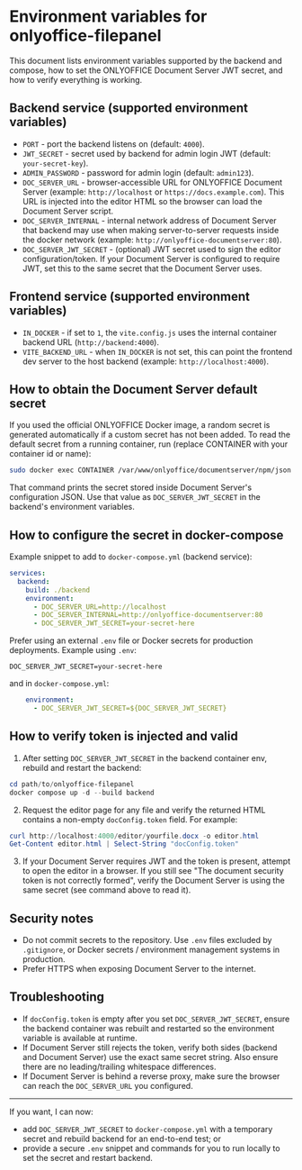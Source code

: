 # Environment variables for onlyoffice-filepanel

This document lists environment variables supported by the backend and compose, how to set the ONLYOFFICE Document Server JWT secret, and how to verify everything is working.

## Backend service (supported environment variables)

- `PORT` - port the backend listens on (default: `4000`).
- `JWT_SECRET` - secret used by backend for admin login JWT (default: `your-secret-key`).
- `ADMIN_PASSWORD` - password for admin login (default: `admin123`).
- `DOC_SERVER_URL` - browser-accessible URL for ONLYOFFICE Document Server (example: `http://localhost` or `https://docs.example.com`). This URL is injected into the editor HTML so the browser can load the Document Server script.
- `DOC_SERVER_INTERNAL` - internal network address of Document Server that backend may use when making server-to-server requests inside the docker network (example: `http://onlyoffice-documentserver:80`).
- `DOC_SERVER_JWT_SECRET` - (optional) JWT secret used to sign the editor configuration/token. If your Document Server is configured to require JWT, set this to the same secret that the Document Server uses.

## Frontend service (supported environment variables)

- `IN_DOCKER` - if set to `1`, the `vite.config.js` uses the internal container backend URL (`http://backend:4000`).
- `VITE_BACKEND_URL` - when `IN_DOCKER` is not set, this can point the frontend dev server to the host backend (example: `http://localhost:4000`).

## How to obtain the Document Server default secret

If you used the official ONLYOFFICE Docker image, a random secret is generated automatically if a custom secret has not been added. To read the default secret from a running container, run (replace CONTAINER with your container id or name):

```bash
sudo docker exec CONTAINER /var/www/onlyoffice/documentserver/npm/json -f /etc/onlyoffice/documentserver/local.json 'services.CoAuthoring.secret.session.string'
```

That command prints the secret stored inside Document Server's configuration JSON. Use that value as `DOC_SERVER_JWT_SECRET` in the backend's environment variables.

## How to configure the secret in docker-compose

Example snippet to add to `docker-compose.yml` (backend service):

```yaml
services:
  backend:
    build: ./backend
    environment:
      - DOC_SERVER_URL=http://localhost
      - DOC_SERVER_INTERNAL=http://onlyoffice-documentserver:80
      - DOC_SERVER_JWT_SECRET=your-secret-here
```

Prefer using an external `.env` file or Docker secrets for production deployments. Example using `.env`:

```
DOC_SERVER_JWT_SECRET=your-secret-here
```

and in `docker-compose.yml`:

```yaml
    environment:
      - DOC_SERVER_JWT_SECRET=${DOC_SERVER_JWT_SECRET}
```

## How to verify token is injected and valid

1. After setting `DOC_SERVER_JWT_SECRET` in the backend container env, rebuild and restart the backend:

```powershell
cd path/to/onlyoffice-filepanel
docker compose up -d --build backend
```

2. Request the editor page for any file and verify the returned HTML contains a non-empty `docConfig.token` field. For example:

```powershell
curl http://localhost:4000/editor/yourfile.docx -o editor.html
Get-Content editor.html | Select-String "docConfig.token"
```

3. If your Document Server requires JWT and the token is present, attempt to open the editor in a browser. If you still see "The document security token is not correctly formed", verify the Document Server is using the same secret (see command above to read it).

## Security notes

- Do not commit secrets to the repository. Use `.env` files excluded by `.gitignore`, or Docker secrets / environment management systems in production.
- Prefer HTTPS when exposing Document Server to the internet.

## Troubleshooting

- If `docConfig.token` is empty after you set `DOC_SERVER_JWT_SECRET`, ensure the backend container was rebuilt and restarted so the environment variable is available at runtime.
- If Document Server still rejects the token, verify both sides (backend and Document Server) use the exact same secret string. Also ensure there are no leading/trailing whitespace differences.
- If Document Server is behind a reverse proxy, make sure the browser can reach the `DOC_SERVER_URL` you configured.

---

If you want, I can now:
- add `DOC_SERVER_JWT_SECRET` to `docker-compose.yml` with a temporary secret and rebuild backend for an end-to-end test; or
- provide a secure `.env` snippet and commands for you to run locally to set the secret and restart backend.